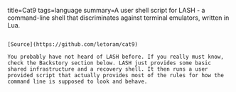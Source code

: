 title=Cat9
tags=language
summary=A user shell script for LASH - a command-line shell that discriminates against terminal emulators, written in Lua.
~~~~~~

[Source](https://github.com/letoram/cat9)

You probably have not heard of LASH before. If you really must know, check the Backstory section below. LASH just provides some basic shared infrastructure and a recovery shell. It then runs a user provided script that actually provides most of the rules for how the command line is supposed to look and behave.
